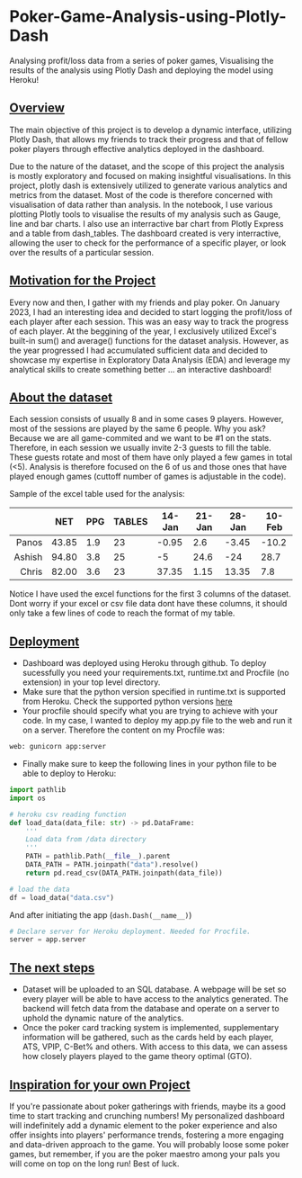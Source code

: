 # Poker-Game-Analysis-using-Plotly-Dash
Analysing profit/loss data from a series of poker games, Visualising the results of the analysis using Plotly Dash and deploying the model using Heroku!

## <u>Overview</u>
The main objective of this project is to develop a dynamic interface, utilizing Plotly Dash, that allows my friends to track their progress and that of fellow poker players through effective analytics deployed in the dashboard.

Due to the nature of the dataset, and the scope of this project the analysis is mostly exploratory and focused on making insightful visualisations. In this project, plotly dash is extensively utilized to generate various analytics and metrics from the dataset. Most of the code is therefore concerned with visualisation of data rather than analysis. In the notebook, I use various plotting Plotly tools to visualise the results of my analysis such as Gauge, line and bar charts. I also use an interractive bar chart from Plotly Express and a table from dash_tables. The dashboard created is very interractive, allowing the user to check for the performance of a specific player, or look over the results of a particular session.

## <u>Motivation for the Project</u>
Every now and then, I gather with my friends and play poker. On January 2023, I had an interesting idea and decided to start logging the profit/loss of each player after each session. This was an easy way to track the progress of each player. At the beggining of the year, I exclusively utilized Excel's built-in sum() and average() functions for the dataset analysis. However, as the year progressed I had accumulated sufficient data and decided to showcase my expertise in Exploratory Data Analysis (EDA) and leverage my analytical skills to create something better ... an interactive dashboard!

## <u>About the dataset</u>
Each session consists of usually 8 and in some cases 9 players. However, most of the sessions are played by the same 6 people. Why you ask? Because we are all game-commited and we want to be #1 on the stats. Therefore, in each session we usually invite 2-3 guests to fill the table. These guests rotate and most of them have only played a few games in total (<5). Analysis is therefore focused on the 6 of us and those ones that have played enough games (cuttoff number of games is adjustable in the code).

Sample of the excel table used for the analysis:

|      |    NET    |    PPG    |  TABLES   |  14-Jan   |  21-Jan   |   28-Jan  |   10-Feb  | 
|-----:|-----------|-----------|-----------|-----------|-----------|-----------|-----------|
|Panos|   43.85   |    1.9    |     23    |-0.95 |2.6 |-3.45 |-10.2 |
|Ashish|   94.80   |    3.8    |     25    |-5 |24.6 |-24 |28.7 |
|Chris|   82.00   |    3.6    |     23    |37.35 |1.15 |13.35 |7.8 |

Notice I have used the excel functions for the first 3 columns of the dataset. Dont worry if your excel or csv file data dont have these columns, it should only take a few lines of code to reach the format of my table. 

## <u>Deployment</u>
- Dashboard was deployed using Heroku through github. To deploy sucessfully you need your requirements.txt, runtime.txt and Procfile (no extension) in your top level directory.
- Make sure that the python version specified in runtime.txt is supported from Heroku. Check the supported python versions [here](https://devcenter.heroku.com/articles/python-support)
- Your procfile should specify what you are trying to achieve with your code. In my case, I wanted to deploy my app.py file to the web and run it on a server. Therefore the content on my Procfile was:
```python
web: gunicorn app:server
```
- Finally make sure to keep the following lines in your python file to be able to deploy to Heroku:
```python
import pathlib
import os

# heroku csv reading function
def load_data(data_file: str) -> pd.DataFrame:
    '''
    Load data from /data directory
    '''
    PATH = pathlib.Path(__file__).parent
    DATA_PATH = PATH.joinpath("data").resolve()
    return pd.read_csv(DATA_PATH.joinpath(data_file))

# load the data
df = load_data("data.csv")
```
And after initiating the app (```dash.Dash(__name__)```)
```python
# Declare server for Heroku deployment. Needed for Procfile.
server = app.server
```

## <u>The next steps</u>
- Dataset will be uploaded to an SQL database. A webpage will be set so every player will be able to have access to the analytics generated. The backend will fetch data from the database and operate on a server to uphold the dynamic nature of the analytics.
- Once the poker card tracking system is implemented, supplementary information will be gathered, such as the cards held by each player, ATS, VPIP, C-Bet% and others. With access to this data, we can assess how closely players played to the game theory optimal (GTO).

## <u>Inspiration for your own Project</u>
If you're passionate about poker gatherings with friends, maybe its a good time to start tracking and crunching numbers! My personalized dashboard will indefinitely add a dynamic element to the poker experience and also offer insights into players' performance trends, fostering a more engaging and data-driven approach to the game. You will probably loose some poker games, but remember, if you are the poker maestro among your pals you will come on top on the long run! Best of luck.
